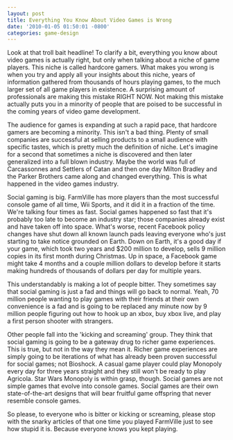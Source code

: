 ```yaml
---
layout: post
title: Everything You Know About Video Games is Wrong
date: '2010-01-05 01:50:01 -0800'
categories: game-design
---
```

Look at that troll bait headline! To clarify a bit, everything you know about video games is actually right, but only when talking about a niche of game players. This niche is called hardcore gamers. What makes you wrong is when you try and apply all your insights about this niche, years of information gathered from thousands of hours playing games, to the much larger set of all game players in existence. A surprising amount of professionals are making this mistake RIGHT NOW. Not making this mistake actually puts you in a minority of people that are poised to be successful in the coming years of video game development.

The audience for games is expanding at such a rapid pace, that hardcore gamers are becoming a minority. This isn't a bad thing. Plenty of small companies are successful at selling products to a small audience with specific tastes, which is pretty much the definition of niche. Let's imagine for a second that sometimes a niche is discovered and then later generalized into a full blown industry. Maybe the world was full of Carcassonnes and Settlers of Catan and then one day Milton Bradley and the Parker Brothers came along and changed everything. This is what happened in the video games industry.

Social gaming is big. FarmVille has more players than the most successful console game of all time, Wii Sports, and it did it in a fraction of the time. We're talking four times as fast. Social games happened so fast that it's probably too late to become an industry star; those companies already exist and have taken off into space. What's worse, recent Facebook policy changes have shut down all known launch pads leaving everyone who's just starting to take notice grounded on Earth. Down on Earth, it's a good day if your game, which took two years and $200 million to develop, sells 9 million copies in its first month during Christmas. Up in space, a Facebook game might take 4 months and a couple million dollars to develop before it starts making hundreds of thousands of dollars per day for multiple years.

This understandably is making a lot of people bitter. They sometimes say that social gaming is just a fad and things will go back to normal. Yeah, 70 million people wanting to play games with their friends at their own convenience is a fad and is going to be replaced any minute now by 9 million people figuring out how to hook up an xbox, buy xbox live, and play a first person shooter with strangers.

Other people fall into the 'kicking and screaming' group. They think that social gaming is going to be a gateway drug to richer game experiences. This is true, but not in the way they mean it. Richer game experiences are simply going to be iterations of what has already been proven successful for social games; not Bioshock. A casual game player could play Monopoly every day for three years straight and they still won't be ready to play Agricola. Star Wars Monopoly is within grasp, though. Social games are not simple games that evolve into console games. Social games are their own state-of-the-art designs that will bear fruitful game offspring that never resemble console games.

So please, to everyone who is bitter or kicking or screaming, please stop with the snarky articles of that one time you played FarmVille just to see how stupid it is. Because everyone knows you kept playing.
